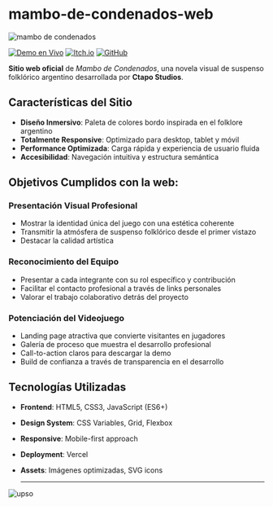 # mambo-de-condenados-web
![mambo de condenados](https://github.com/user-attachments/assets/c637f351-e0a5-42d8-af9b-5e6a4c7cb60f)

[![Demo en Vivo](https://img.shields.io/badge/Demo-En%20Vivo-brightgreen)](https://mambo-de-condenados-web.vercel.app/)
[![Itch.io](https://img.shields.io/badge/Itch.io-Jugar%20Demo-orange)](https://pabloz.itch.io/mambo-de-condenados)
[![GitHub](https://img.shields.io/badge/GitHub-Código-blue)](https://github.com/Pablo7776/MamboDeCondenados)

**Sitio web oficial** de *Mambo de Condenados*, una novela visual de suspenso folklórico argentino desarrollada por **Ctapo Studios**.

## Características del Sitio

- **Diseño Inmersivo**: Paleta de colores bordo inspirada en el folklore argentino
- **Totalmente Responsive**: Optimizado para desktop, tablet y móvil
- **Performance Optimizada**: Carga rápida y experiencia de usuario fluida
- **Accesibilidad**: Navegación intuitiva y estructura semántica

## Objetivos Cumplidos con la web:

### Presentación Visual Profesional
- Mostrar la identidad única del juego con una estética coherente
- Transmitir la atmósfera de suspenso folklórico desde el primer vistazo
- Destacar la calidad artística 

### Reconocimiento del Equipo
- Presentar a cada integrante con su rol específico y contribución
- Facilitar el contacto profesional a través de links personales
- Valorar el trabajo colaborativo detrás del proyecto

### Potenciación del Videojuego
- Landing page atractiva que convierte visitantes en jugadores
- Galería de proceso que muestra el desarrollo profesional
- Call-to-action claros para descargar la demo
- Build de confianza a través de transparencia en el desarrollo

## Tecnologías Utilizadas

- **Frontend**: HTML5, CSS3, JavaScript (ES6+)
- **Design System**: CSS Variables, Grid, Flexbox
- **Responsive**: Mobile-first approach
- **Deployment**: Vercel 
- **Assets**: Imágenes optimizadas, SVG icons

  ---

![upso](https://github.com/user-attachments/assets/b1eeac85-1285-4c68-94c0-be2195f06bfe)




